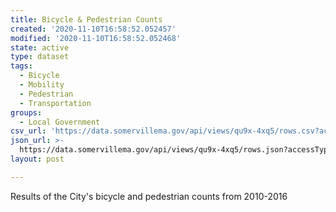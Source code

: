 ```yaml
---
title: Bicycle & Pedestrian Counts
created: '2020-11-10T16:58:52.052457'
modified: '2020-11-10T16:58:52.052468'
state: active
type: dataset
tags:
  - Bicycle
  - Mobility
  - Pedestrian
  - Transportation
groups:
  - Local Government
csv_url: 'https://data.somervillema.gov/api/views/qu9x-4xq5/rows.csv?accessType=DOWNLOAD'
json_url: >-
  https://data.somervillema.gov/api/views/qu9x-4xq5/rows.json?accessType=DOWNLOAD
layout: post

---
```

Results of the City's bicycle and pedestrian counts from 2010-2016
